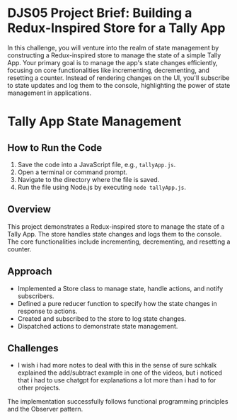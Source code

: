 # DJS05 Project Brief: Building a Redux-Inspired Store for a Tally App

In this challenge, you will venture into the realm of state management by constructing a Redux-inspired store to manage the state of a simple Tally App. Your primary goal is to manage the app's state changes efficiently, focusing on core functionalities like incrementing, decrementing, and resetting a counter. Instead of rendering changes on the UI, you'll subscribe to state updates and log them to the console, highlighting the power of state management in applications.

# Tally App State Management

## How to Run the Code

1. Save the code into a JavaScript file, e.g., `tallyApp.js`.
2. Open a terminal or command prompt.
3. Navigate to the directory where the file is saved.
4. Run the file using Node.js by executing `node tallyApp.js`.

## Overview

This project demonstrates a Redux-inspired store to manage the state of a Tally App. The store handles state changes and logs them to the console. The core functionalities include incrementing, decrementing, and resetting a counter.

## Approach

- Implemented a Store class to manage state, handle actions, and notify subscribers.
- Defined a pure reducer function to specify how the state changes in response to actions.
- Created and subscribed to the store to log state changes.
- Dispatched actions to demonstrate state management.

## Challenges

- I wish i had more notes to deal with this in the sense of sure schkalk explained the add/subtract example in one of the videos, but i noticed that i had to use chatgpt for explanations a lot more than i had to for other projects.

The implementation successfully follows functional programming principles and the Observer pattern.

